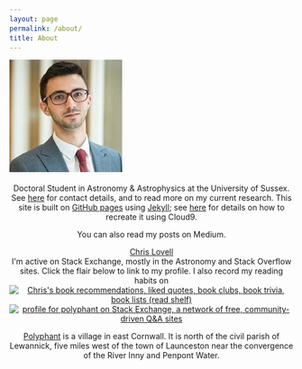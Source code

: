 ```yaml
---
layout: page
permalink: /about/
title: About
---
```


<img src="/assets/profile.jpg" alt="#" class="img-responsive img-circle">
<br>
<br>
<center>
Doctoral Student in Astronomy & Astrophysics at the University of Sussex. See <a target="source" href="http://www.sussex.ac.uk/profiles/363743">here</a> for contact details, and to read more on my current research. This site is built on <a href="https://pages.github.com/" target="source">GitHub pages</a> using <a href="http://jekyllrb.com/" target="source">Jekyll</a>; see <a href="{% post_url 2015-01-31-meta-post %}" target="source">here</a> for details on how to recreate it using Cloud9.
<br>

You can also read my posts on Medium.

<script async src="https://static.medium.com/embed.js"></script><a class="m-profile" data-collapsed="true" href="https://medium.com/@polyphant">Chris Lovell</a>

<br>
I'm active on Stack Exchange, mostly in the Astronomy and Stack Overflow sites. Click the flair below to link to my profile. I also record my reading habits on <a href="https://www.goodreads.com/review/list/30265524?shelf=read" target="source" title="Chris's book recommendations, liked quotes, book clubs, book trivia, book lists (read shelf)"><img border="0" alt="Chris's book recommendations, liked quotes, book clubs, book trivia, book lists (read shelf)" src="https://www.goodreads.com/images/badge/badge1.jpg"></a>
<br>

<a href="http://stackexchange.com/users/1902550/polyphant" target="_blank">
<img src="http://stackexchange.com/users/flair/1902550.png" width="208" height="58" alt="profile for polyphant on Stack Exchange, a network of free, community-driven Q&amp;A sites" title="profile for polyphant on Stack Exchange, a network of free, community-driven Q&amp;A sites" />
</a>


<br>

<a href="http://en.wikipedia.org/wiki/Polyphant" target="source">Polyphant</a> is a village in east Cornwall. It is north of the civil parish of Lewannick, five miles west of the town of Launceston near the convergence of the River Inny and Penpont Water.

</center>
